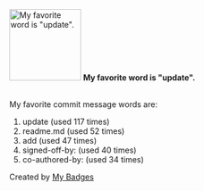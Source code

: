 <img src="https://my-badges.github.io/my-badges/favorite-word.png" alt="My favorite word is &quot;update&quot;." title="My favorite word is &quot;update&quot;." width="128">
<strong>My favorite word is &quot;update&quot;.</strong>
<br><br>

My favorite commit message words are:

1. update (used 117 times)
2. readme.md (used 52 times)
3. add (used 47 times)
4. signed-off-by: (used 40 times)
5. co-authored-by: (used 34 times)


Created by <a href="https://github.com/my-badges/my-badges">My Badges</a>